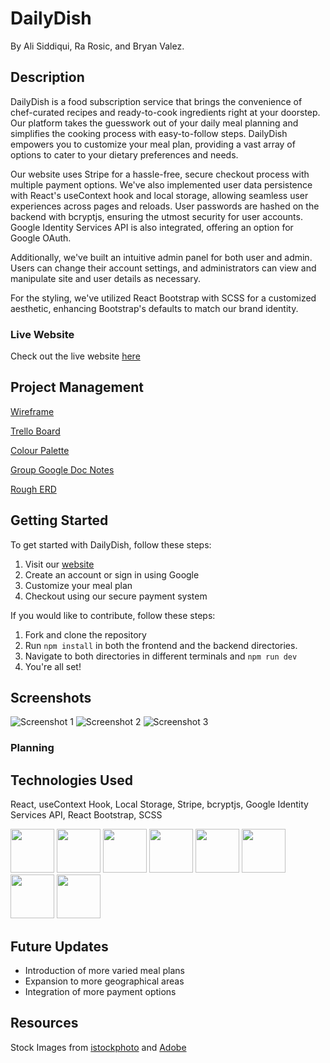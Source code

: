 
# DailyDish
By Ali Siddiqui, Ra Rosic, and Bryan Valez.

## Description
DailyDish is a food subscription service that brings the convenience of chef-curated recipes and ready-to-cook ingredients right at your doorstep. Our platform takes the guesswork out of your daily meal planning and simplifies the cooking process with easy-to-follow steps. DailyDish empowers you to customize your meal plan, providing a vast array of options to cater to your dietary preferences and needs. 

Our website uses Stripe for a hassle-free, secure checkout process with multiple payment options. We've also implemented user data persistence with React's useContext hook and local storage, allowing seamless user experiences across pages and reloads. User passwords are hashed on the backend with bcryptjs, ensuring the utmost security for user accounts. Google Identity Services API is also integrated, offering an option for Google OAuth.

Additionally, we've built an intuitive admin panel for both user and admin. Users can change their account settings, and administrators can view and manipulate site and user details as necessary.

For the styling, we've utilized React Bootstrap with SCSS for a customized aesthetic, enhancing Bootstrap's defaults to match our brand identity.

### Live Website
Check out the live website [here](https://daily-dish.netlify.app/)

## Project Management

[Wireframe](https://www.figma.com/file/OYrvmNMfd5LRVajsN5HypV/DailyDash?type=design&node-id=0%3A1&mode=design&t=RLJ4wwlYfzSKhKa7-1)

[Trello Board](https://trello.com/invite/b/OVjDSShG/ATTIec8d93781c48bc748df90b53a3d454fcFC08ADB5/dailydish)

[Colour Palette](https://coolors.co/e5c1bd-d2d0ba-c4c7ab-b6be9c-7b9e87-5e747f)

[Group Google Doc Notes](https://docs.google.com/document/d/1Y9SaNEFffO2oWjSVMh1921KQUEEMgMo6Yyyy0ewm_w8/edit)

[Rough ERD](https://www.figma.com/file/gIjj0AAud6sKm04MamnDlr/Untitled?type=whiteboard&node-id=0%3A1&t=aDLEOaHCZEzRuoUO-1)

## Getting Started
To get started with DailyDish, follow these steps:

1. Visit our [website](https://daily-dish.netlify.app/)
2. Create an account or sign in using Google
3. Customize your meal plan
4. Checkout using our secure payment system

If you would like to contribute, follow these steps:

1. Fork and clone the repository
2. Run `npm install` in both the frontend and the backend directories.
3. Navigate to both directories in different terminals and `npm run dev`
4. You're all set!

## Screenshots

![Screenshot 1](https://i.imgur.com/dAhDIyB.png)
![Screenshot 2](https://i.imgur.com/ApDtJFP.png)
![Screenshot 3](https://i.imgur.com/Ek8UVQ5.png)

### Planning


## Technologies Used
React, useContext Hook, Local Storage, Stripe, bcryptjs, Google Identity Services API, React Bootstrap, SCSS
<p>
  <img src="https://user-images.githubusercontent.com/25181517/192158954-f88b5814-d510-4564-b285-dff7d6400dad.png" width=70>
  <img src="https://user-images.githubusercontent.com/25181517/183898674-75a4a1b1-f960-4ea9-abcb-637170a00a75.png" width=70>
  <img src="https://user-images.githubusercontent.com/25181517/117447155-6a868a00-af3d-11eb-9cfe-245df15c9f3f.png" width=70>
  <img src="https://user-images.githubusercontent.com/25181517/183897015-94a058a6-b86e-4e42-a37f-bf92061753e5.png" width=70>
  <img src="https://user-images.githubusercontent.com/25181517/183568594-85e280a7-0d7e-4d1a-9028-c8c2209e073c.png" width=70>
  <img src="https://user-images.githubusercontent.com/25181517/183859966-a3462d8d-1bc7-4880-b353-e2cbed900ed6.png" width=70>
  <img src="https://user-images.githubusercontent.com/25181517/182884177-d48a8579-2cd0-447a-b9a6-ffc7cb02560e.png" width=70>
  <img src="https://www.outsystems.com/Forge_CW/_image.aspx/Q8LvY--6WakOw9afDCuuGU30LWO2YUXQtIYwJY_Ac_c=/bcryptnet-2023-01-04%2000-00-00-2023-06-23%2016-23-53" width=70>
</p>

## Future Updates
- Introduction of more varied meal plans
- Expansion to more geographical areas
- Integration of more payment options

## Resources
Stock Images from [istockphoto](https://www.istockphoto.com/) and [Adobe](https://shared-assets.adobe.com/link/9efaa759-a9d4-472f-5c81-25542a5d2d66)





